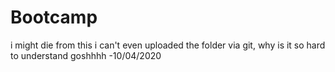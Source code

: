 # Bootcamp
i might die from this
i can't even uploaded the folder via git, why is it so hard to understand goshhhh -10/04/2020

